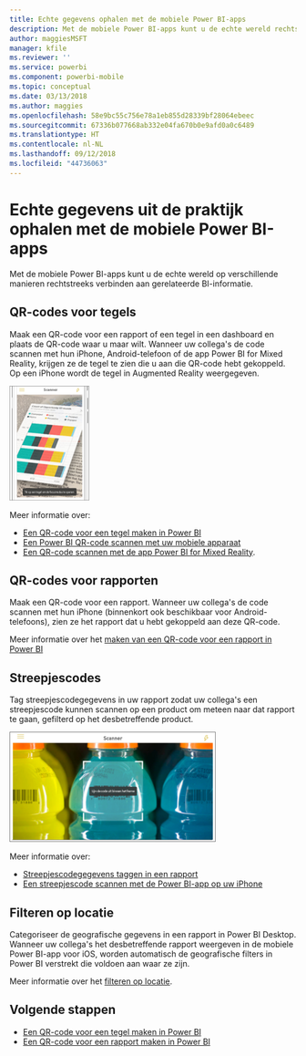 ```yaml
---
title: Echte gegevens ophalen met de mobiele Power BI-apps
description: Met de mobiele Power BI-apps kunt u de echte wereld rechtstreeks verbinden aan gerelateerde BI-informatie, zonder dat u hoeft te zoeken.
author: maggiesMSFT
manager: kfile
ms.reviewer: ''
ms.service: powerbi
ms.component: powerbi-mobile
ms.topic: conceptual
ms.date: 03/13/2018
ms.author: maggies
ms.openlocfilehash: 58e9bc55c756e78a1eb855d28339bf28064ebeec
ms.sourcegitcommit: 67336b077668ab332e04fa670b0e9afd0a0c6489
ms.translationtype: HT
ms.contentlocale: nl-NL
ms.lasthandoff: 09/12/2018
ms.locfileid: "44736063"
---
```

# <a name="get-data-from-the-real-world-with-the-power-bi-mobile-apps"></a>Echte gegevens uit de praktijk ophalen met de mobiele Power BI-apps
Met de mobiele Power BI-apps kunt u de echte wereld op verschillende manieren rechtstreeks verbinden aan gerelateerde BI-informatie. 

## <a name="qr-codes-for-tiles"></a>QR-codes voor tegels
Maak een QR-code voor een rapport of een tegel in een dashboard en plaats de QR-code waar u maar wilt. Wanneer uw collega's de code scannen met hun iPhone, Android-telefoon of de app Power BI for Mixed Reality, krijgen ze de tegel te zien die u aan die QR-code hebt gekoppeld. Op een iPhone wordt de tegel in Augmented Reality weergegeven.

![QR-code](./media/mobile-apps-data-in-real-world-context/power-bi-ios-qr-ar-scanner-small.png)

Meer informatie over:

* [Een QR-code voor een tegel maken in Power BI](../../service-create-qr-code-for-tile.md)
* [Een Power BI QR-code scannen met uw mobiele apparaat](mobile-apps-qr-code.md)
* [Een QR-code scannen met de app Power BI for Mixed Reality](mobile-mixed-reality-app.md#scan-a-report-qr-code-in-holographic-view).

## <a name="qr-codes-for-reports"></a>QR-codes voor rapporten
Maak een QR-code voor een rapport.  Wanneer uw collega's de code scannen met hun iPhone (binnenkort ook beschikbaar voor Android-telefoons), zien ze het rapport dat u hebt gekoppeld aan deze QR-code. 

Meer informatie over het [maken van een QR-code voor een rapport in Power BI](../../service-create-qr-code-for-report.md)

## <a name="barcodes"></a>Streepjescodes
Tag streepjescodegegevens in uw rapport zodat uw collega's een streepjescode kunnen scannen op een product om meteen naar dat rapport te gaan, gefilterd op het desbetreffende product.

![Streepjescode](./media/mobile-apps-data-in-real-world-context/power-bi-barcode-scanner.png)

Meer informatie over:

* [Streepjescodegegevens taggen in een rapport](../../desktop-mobile-barcodes.md)
* [Een streepjescode scannen met de Power BI-app op uw iPhone](mobile-apps-scan-barcode-iphone.md)

## <a name="filter-by-location"></a>Filteren op locatie
Categoriseer de geografische gegevens in een rapport in Power BI Desktop. Wanneer uw collega's het desbetreffende rapport weergeven in de mobiele Power BI-app voor iOS, worden automatisch de geografische filters in Power BI verstrekt die voldoen aan waar ze zijn.

Meer informatie over het [filteren op locatie](mobile-apps-geographic-filtering.md).

## <a name="next-steps"></a>Volgende stappen
* [Een QR-code voor een tegel maken in Power BI](../../service-create-qr-code-for-tile.md)
* [Een QR-code voor een rapport maken in Power BI](../../service-create-qr-code-for-report.md)

